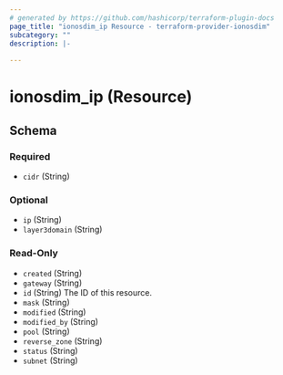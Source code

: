 ```yaml
---
# generated by https://github.com/hashicorp/terraform-plugin-docs
page_title: "ionosdim_ip Resource - terraform-provider-ionosdim"
subcategory: ""
description: |-
  
---
```


# ionosdim_ip (Resource)





<!-- schema generated by tfplugindocs -->
## Schema

### Required

- `cidr` (String)

### Optional

- `ip` (String)
- `layer3domain` (String)

### Read-Only

- `created` (String)
- `gateway` (String)
- `id` (String) The ID of this resource.
- `mask` (String)
- `modified` (String)
- `modified_by` (String)
- `pool` (String)
- `reverse_zone` (String)
- `status` (String)
- `subnet` (String)
